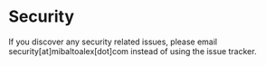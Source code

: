 # Security

If you discover any security related issues, please email security[at]mibaltoalex[dot]com instead of using the issue tracker.
